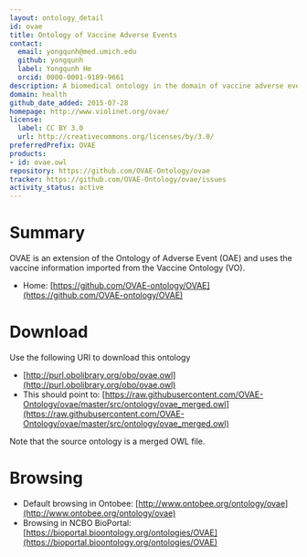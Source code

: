 ```yaml
---
layout: ontology_detail
id: ovae
title: Ontology of Vaccine Adverse Events
contact:
  email: yongqunh@med.umich.edu
  github: yongqunh
  label: Yongqunh He
  orcid: 0000-0001-9189-9661
description: A biomedical ontology in the domain of vaccine adverse events.
domain: health
github_date_added: 2015-07-28
homepage: http://www.violinet.org/ovae/
license:
  label: CC BY 3.0
  url: http://creativecommons.org/licenses/by/3.0/
preferredPrefix: OVAE
products:
- id: ovae.owl
repository: https://github.com/OVAE-Ontology/ovae
tracker: https://github.com/OVAE-Ontology/ovae/issues
activity_status: active
---
```


# Summary

OVAE is an extension of the Ontology of Adverse Event (OAE) and uses the vaccine information imported from the Vaccine Ontology (VO). 

* Home: [https://github.com/OVAE-ontology/OVAE](https://github.com/OVAE-ontology/OVAE) 

# Download

Use the following URI to download this ontology

* [http://purl.obolibrary.org/obo/ovae.owl](http://purl.obolibrary.org/obo/ovae.owl)
* This should point to: [https://raw.githubusercontent.com/OVAE-Ontology/ovae/master/src/ontology/ovae_merged.owl](https://raw.githubusercontent.com/OVAE-Ontology/ovae/master/src/ontology/ovae_merged.owl)

Note that the source ontology is a merged OWL file.  

# Browsing

* Default browsing in Ontobee: [http://www.ontobee.org/ontology/ovae](http://www.ontobee.org/ontology/ovae)
* Browsing in NCBO BioPortal: [https://bioportal.bioontology.org/ontologies/OVAE](https://bioportal.bioontology.org/ontologies/OVAE)
